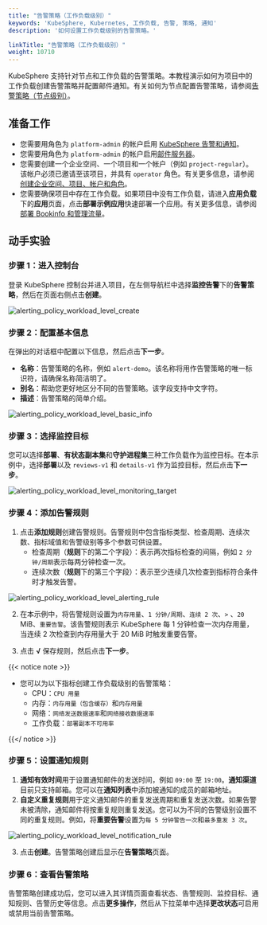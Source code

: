 ```yaml
---
title: "告警策略（工作负载级别）"
keywords: 'KubeSphere, Kubernetes, 工作负载, 告警, 策略, 通知'
description: '如何设置工作负载级别的告警策略。'

linkTitle: "告警策略（工作负载级别）"
weight: 10710
---
```


KubeSphere 支持针对节点和工作负载的告警策略。本教程演示如何为项目中的工作负载创建告警策略并配置邮件通知。有关如何为节点配置告警策略，请参阅[告警策略（节点级别）](../../../cluster-administration/cluster-wide-alerting-and-notification/alerting-policy/)。

## 准备工作

- 您需要用角色为 `platform-admin` 的帐户启用 [KubeSphere 告警和通知](../../../pluggable-components/alerting-notification/)。
- 您需要用角色为 `platform-admin` 的帐户启用[邮件服务器](../../../cluster-administration/cluster-settings/mail-server/)。
- 您需要创建一个企业空间、一个项目和一个帐户（例如 `project-regular`）。该帐户必须已邀请至该项目，并具有 `operator` 角色。有关更多信息，请参阅[创建企业空间、项目、帐户和角色](../../../quick-start/create-workspace-and-project)。
- 您需要确保项目中存在工作负载。如果项目中没有工作负载，请进入**应用负载**下的**应用**页面，点击**部署示例应用**快速部署一个应用。有关更多信息，请参阅[部署 Bookinfo 和管理流量](../../../quick-start/deploy-bookinfo-to-k8s/)。

## 动手实验

### 步骤 1：进入控制台

登录 KubeSphere 控制台并进入项目，在左侧导航栏中选择**监控告警**下的**告警策略**，然后在页面右侧点击**创建**。

![alerting_policy_workload_level_create](/images/docs/zh-cn/alerting/alerting_policy_workload_level_create.png)

### 步骤 2：配置基本信息

在弹出的对话框中配置以下信息，然后点击**下一步**。
- **名称**：告警策略的名称，例如 `alert-demo`。该名称将用作告警策略的唯一标识符，请确保名称简洁明了。
- **别名**：帮助您更好地区分不同的告警策略。该字段支持中文字符。
- **描述**：告警策略的简单介绍。

![alerting_policy_workload_level_basic_info](/images/docs/zh-cn/alerting/alerting_policy_workload_level_basic_info.png)

### 步骤 3：选择监控目标

您可以选择**部署**、**有状态副本集**和**守护进程集**三种工作负载作为监控目标。在本示例中，选择**部署**以及 `reviews-v1` 和 `details-v1` 作为监控目标，然后点击**下一步**。

![alerting_policy_workload_level_monitoring_target](/images/docs/zh-cn/alerting/alerting_policy_workload_level_monitoring_target.png)

### 步骤 4：添加告警规则

1. 点击**添加规则**创建告警规则。告警规则中包含指标类型、检查周期、连续次数、指标域值和告警级别等多个参数可供设置。
   - 检查周期（**规则**下的第二个字段）：表示两次指标检查的间隔，例如 `2 分钟/周期`表示每两分钟检查一次。
   - 连续次数（**规则**下的第三个字段）：表示至少连续几次检查到指标符合条件时才触发告警。

![alerting_policy_workload_level_alerting_rule](/images/docs/zh-cn/alerting/alerting_policy_workload_level_alerting_rule.png)

2. 在本示例中，将告警规则设置为`内存用量`、`1 分钟/周期`、`连续 2 次`、`>` 、`20` MiB、`重要告警`。该告警规则表示 KubeSphere 每 1 分钟检查一次内存用量，当连续 2 次检查到内存用量大于 20 MiB 时触发重要告警。

3. 点击 **√** 保存规则，然后点击**下一步**。

{{< notice note >}}

- 您可以为以下指标创建工作负载级别的告警策略：
    - CPU：`CPU 用量`
    - 内存：`内存用量（包含缓存）`和`内存用量`
    - 网络：`网络发送数据速率`和`网络接收数据速率`
    - 工作负载：`部署副本不可用率`

{{</ notice >}}

### 步骤 5：设置通知规则

1. **通知有效时间**用于设置通知邮件的发送时间，例如 `09:00` 至 `19:00`。**通知渠道**目前只支持邮箱。您可以在**通知列表**中添加被通知的成员的邮箱地址。
1. **自定义重复规则**用于定义通知邮件的重复发送周期和重复发送次数。如果告警未被清除，通知邮件将按重复规则重复发送。您可以为不同的告警级别设置不同的重复规则。例如，将**重要告警**设置为`每 5 分钟警告一次`和`最多重发 3 次`。

![alerting_policy_workload_level_notification_rule](/images/docs/zh-cn/alerting/alerting_policy_workload_level_notification_rule.png)

3. 点击**创建**。告警策略创建后显示在**告警策略**页面。

### 步骤 6：查看告警策略

告警策略创建成功后，您可以进入其详情页面查看状态、告警规则、监控目标、通知规则、告警历史等信息。点击**更多操作**，然后从下拉菜单中选择**更改状态**可启用或禁用当前告警策略。